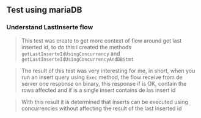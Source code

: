 
## Test using mariaDB
### Understand LastInserte flow
> This test was create to get more context of flow around get last inserted id,
to do this i created the methods `getLastInserteIdUsingConcurrency` and `getLastInserteIdUsingConcurrencyAndDBStmt`

> The result of this test was very interesting for me, in short, when you run an insert query using `Exec` method,
the flow receive from de server one response on binary, this response if is OK, contain the rows affected and if is a single
insert contains de las insert id

> With this result it is determined that inserts can be executed using concurrencies without affecting the result of the last inserted id